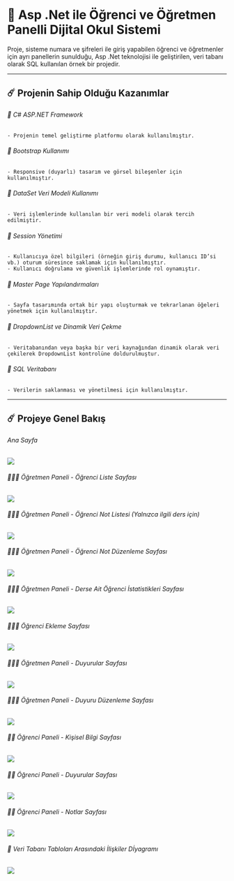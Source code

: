# 🚀 Asp .Net ile Öğrenci ve Öğretmen Panelli Dijital Okul Sistemi

Proje, sisteme numara ve şifreleri ile giriş yapabilen öğrenci ve öğretmenler için ayrı panellerin sunulduğu, Asp .Net teknolojisi ile geliştirilen, 
veri tabanı olarak SQL kullanılan örnek bir projedir.

-----

## ☄️ Projenin Sahip Olduğu Kazanımlar

###### 🌟 C# ASP.NET Framework

    - Projenin temel geliştirme platformu olarak kullanılmıştır.
    
###### 🌟 Bootstrap Kullanımı
    - Responsive (duyarlı) tasarım ve görsel bileşenler için kullanılmıştır.
    
###### 🌟 DataSet Veri Modeli Kullanımı
    - Veri işlemlerinde kullanılan bir veri modeli olarak tercih edilmiştir.
    
###### 🌟 Session Yönetimi
    - Kullanıcıya özel bilgileri (örneğin giriş durumu, kullanıcı ID’si vb.) oturum süresince saklamak için kullanılmıştır.
    - Kullanıcı doğrulama ve güvenlik işlemlerinde rol oynamıştır.
    
###### 🌟 Master Page Yapılandırmaları
    - Sayfa tasarımında ortak bir yapı oluşturmak ve tekrarlanan öğeleri yönetmek için kullanılmıştır.
    
###### 🌟 DropdownList ve Dinamik Veri Çekme
    - Veritabanından veya başka bir veri kaynağından dinamik olarak veri çekilerek DropdownList kontrolüne doldurulmuştur.

###### 🌟 SQL Veritabanı
    - Verilerin saklanması ve yönetilmesi için kullanılmıştır.


-----

## ☄️ Projeye Genel Bakış

###### Ana Sayfa

<img src="https://github.com/user-attachments/assets/986456f8-e5d8-483a-8409-27e8e3bae03c" width:700>

###### 🧑🏻‍🏫 Öğretmen Paneli - Öğrenci Liste Sayfası

<img src="https://github.com/user-attachments/assets/c8f93199-7da0-4e5d-a6e7-a282b4f1ea80" width:700>


###### 🧑🏻‍🏫 Öğretmen Paneli - Öğrenci Not Listesi (Yalnızca ilgili ders için)

<img src="https://github.com/user-attachments/assets/ce47ff0d-6caa-4dda-a2a8-413ad0b5c328" width:700>


###### 🧑🏻‍🏫 Öğretmen Paneli - Öğrenci Not Düzenleme Sayfası

<img src="https://github.com/user-attachments/assets/2872a8fa-c08d-423a-9e39-50b482b44234" width:700>


###### 🧑🏻‍🏫 Öğretmen Paneli - Derse Ait Öğrenci İstatistikleri Sayfası

<img src="https://github.com/user-attachments/assets/5e4e5963-0b07-46fd-b308-95c51ceb2a06" width:700>


###### 🧑🏻‍🏫 Öğrenci Ekleme Sayfası

<img src="https://github.com/user-attachments/assets/54916be1-b95b-44b5-a2e0-dcfbdc9789f9" width:700>



###### 🧑🏻‍🏫 Öğretmen Paneli - Duyurular Sayfası

<img src="https://github.com/user-attachments/assets/bcca59a6-a959-4468-a363-08b4868bf504" width:700>



###### 🧑🏻‍🏫 Öğretmen Paneli - Duyuru Düzenleme Sayfası

<img src="https://github.com/user-attachments/assets/719563c1-0ec4-4265-b7eb-df189c6368d6" width:700>



###### 👩‍🎓 Öğrenci Paneli - Kişisel Bilgi Sayfası

<img src="https://github.com/user-attachments/assets/fd694f3b-268d-43a9-82d7-8cfd0ff11c3a" width:700>


###### 👩‍🎓 Öğrenci Paneli - Duyurular Sayfası

<img src="https://github.com/user-attachments/assets/c1f5c928-bc81-4be2-bd44-4d0219fc572f" width:700>


###### 👩‍🎓 Öğrenci Paneli - Notlar Sayfası

<img src="https://github.com/user-attachments/assets/c16d04cf-8c08-4ce6-bfce-b3ef0a9175ed" width:700>


###### 🔑 Veri Tabanı Tabloları Arasındaki İlişkiler Dİyagramı

<img src="https://github.com/user-attachments/assets/e48462d1-5357-461e-90e2-6454a441a5a6" width:700>










